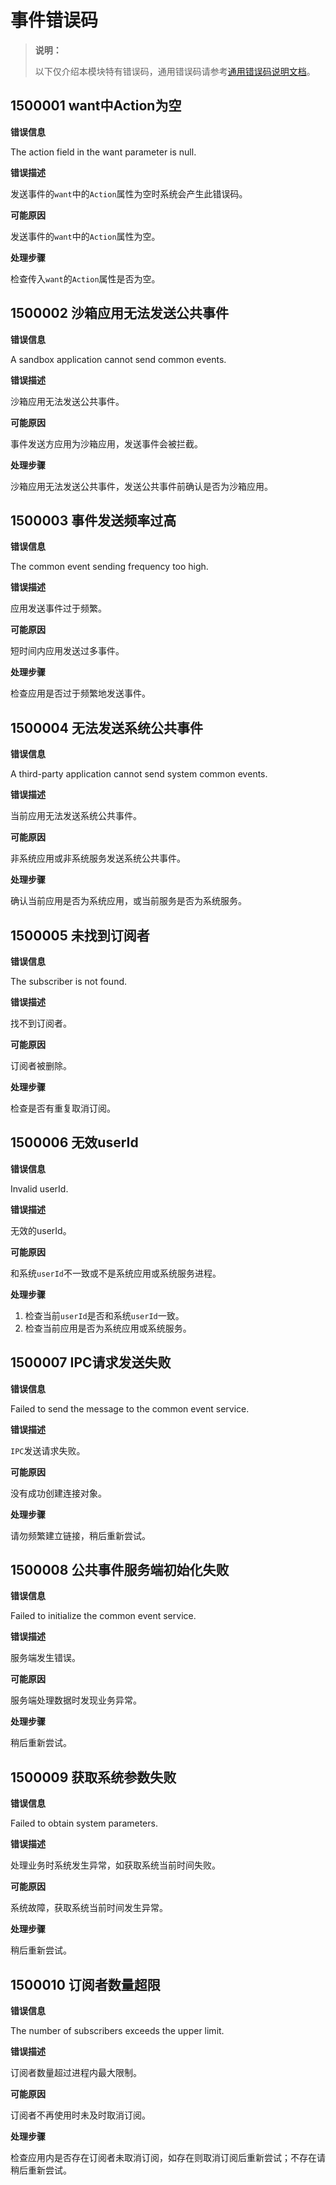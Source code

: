 # 事件错误码

> **说明：**
>
> 以下仅介绍本模块特有错误码，通用错误码请参考[通用错误码说明文档](../errorcode-universal.md)。

## 1500001 want中Action为空

**错误信息**

The action field in the want parameter is null.

**错误描述**

发送事件的`want`中的`Action`属性为空时系统会产生此错误码。

**可能原因**

发送事件的`want`中的`Action`属性为空。

**处理步骤**

检查传入`want`的`Action`属性是否为空。

##  1500002 沙箱应用无法发送公共事件

**错误信息**

A sandbox application cannot send common events.

**错误描述**

沙箱应用无法发送公共事件。

**可能原因**

事件发送方应用为沙箱应用，发送事件会被拦截。

**处理步骤**

沙箱应用无法发送公共事件，发送公共事件前确认是否为沙箱应用。

##  1500003 事件发送频率过高

**错误信息**

The common event sending frequency too high.

**错误描述**

应用发送事件过于频繁。

**可能原因**

短时间内应用发送过多事件。

**处理步骤**

检查应用是否过于频繁地发送事件。

##  1500004 无法发送系统公共事件

**错误信息**

A third-party application cannot send system common events.

**错误描述**

当前应用无法发送系统公共事件。

**可能原因**

非系统应用或非系统服务发送系统公共事件。

**处理步骤**

确认当前应用是否为系统应用，或当前服务是否为系统服务。

##  1500005 未找到订阅者

**错误信息**

The subscriber is not found.

**错误描述**

找不到订阅者。

**可能原因**

订阅者被删除。

**处理步骤**

检查是否有重复取消订阅。

##  1500006 无效userId

**错误信息**

Invalid userId.

**错误描述**

无效的userId。

**可能原因**

和系统`userId`不一致或不是系统应用或系统服务进程。

**处理步骤**

1. 检查当前`userId`是否和系统`userId`一致。
2. 检查当前应用是否为系统应用或系统服务。

##  1500007 IPC请求发送失败

**错误信息**

Failed to send the message to the common event service.

**错误描述**

`IPC`发送请求失败。

**可能原因**

没有成功创建连接对象。

**处理步骤**

请勿频繁建立链接，稍后重新尝试。

##  1500008 公共事件服务端初始化失败

**错误信息**

Failed to initialize the common event service.

**错误描述**

服务端发生错误。

**可能原因**

服务端处理数据时发现业务异常。

**处理步骤**

稍后重新尝试。

##  1500009 获取系统参数失败

**错误信息**

Failed to obtain system parameters.

**错误描述**

处理业务时系统发生异常，如获取系统当前时间失败。

**可能原因**

系统故障，获取系统当前时间发生异常。

**处理步骤**

稍后重新尝试。

##  1500010 订阅者数量超限

**错误信息**

The number of subscribers exceeds the upper limit.

**错误描述**

订阅者数量超过进程内最大限制。

**可能原因**

订阅者不再使用时未及时取消订阅。

**处理步骤**

检查应用内是否存在订阅者未取消订阅，如存在则取消订阅后重新尝试；不存在请稍后重新尝试。